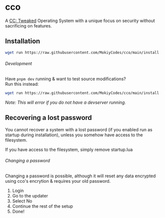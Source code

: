# cco
A [CC: Tweaked](https://tweaked.cc) Operating System with a unique focus on security without sacrificing on features.

## Installation

```sh
wget run https://raw.githubusercontent.com/MokiyCodes/cco/main/install.lua
```

###### Development
Have `pnpm dev` running & want to test source modifications?<br/>
Run this instead:

```sh
wget run https://raw.githubusercontent.com/MokiyCodes/cco/main/install.lua devserver
```

*Note: This will error if you do not have a devserver running.*

## Recovering a lost password
You cannot recover a system with a lost password (if you enabled run as startup during installation), unless you somehow have access to the filesystem.

If you have access to the filesystem, simply remove startup.lua

###### Changing a password
Changing a password is possible, although it will reset any data encrypted using cco's encrytion & requires your old password.

1. Login
2. Go to the updater
3. Select No
4. Continue the rest of the setup
5. Done!